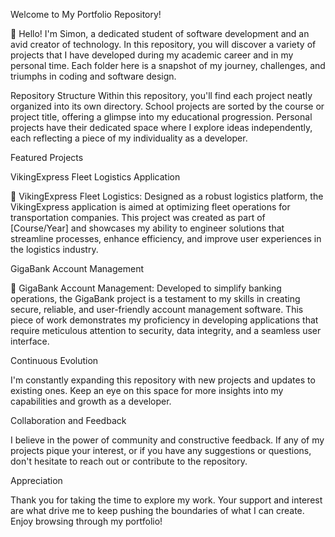 Welcome to My Portfolio Repository!


👋 Hello! I'm Simon, a dedicated student of software development and an avid creator of technology. In this repository, you will discover a variety of projects that I have developed during my academic career and in my personal time. Each folder here is a snapshot of my journey, challenges, and triumphs in coding and software design.

Repository Structure
Within this repository, you'll find each project neatly organized into its own directory. School projects are sorted by the course or project title, offering a glimpse into my educational progression. Personal projects have their dedicated space where I explore ideas independently, each reflecting a piece of my individuality as a developer.

Featured Projects

VikingExpress Fleet Logistics Application

🚚 VikingExpress Fleet Logistics: Designed as a robust logistics platform, the VikingExpress application is aimed at optimizing fleet operations for transportation companies. This project was created as part of [Course/Year] and showcases my ability to engineer solutions that streamline processes, enhance efficiency, and improve user experiences in the logistics industry.

GigaBank Account Management

🏦 GigaBank Account Management: Developed to simplify banking operations, the GigaBank project is a testament to my skills in creating secure, reliable, and user-friendly account management software. This piece of work demonstrates my proficiency in developing applications that require meticulous attention to security, data integrity, and a seamless user interface.

Continuous Evolution

I'm constantly expanding this repository with new projects and updates to existing ones. Keep an eye on this space for more insights into my capabilities and growth as a developer.

Collaboration and Feedback

I believe in the power of community and constructive feedback. If any of my projects pique your interest, or if you have any suggestions or questions, don't hesitate to reach out or contribute to the repository.

Appreciation

Thank you for taking the time to explore my work. Your support and interest are what drive me to keep pushing the boundaries of what I can create. Enjoy browsing through my portfolio!
